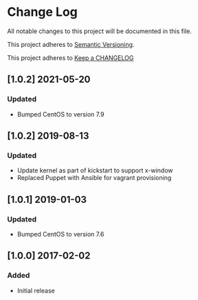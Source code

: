 # Change Log

All notable changes to this project will be documented in this file.

This project adheres to [Semantic Versioning](http://semver.org/).

This project adheres to [Keep a CHANGELOG](http://keepachangelog.com/)

## [1.0.2] 2021-05-20

### Updated

-   Bumped CentOS to version 7.9

## [1.0.2] 2019-08-13

### Updated

-   Update kernel as part of kickstart to support x-window
-   Replaced Puppet with Ansible for vagrant provisioning

## [1.0.1] 2019-01-03

### Updated

-   Bumped CentOS to version 7.6

## [1.0.0] 2017-02-02

### Added

-   Initial release
